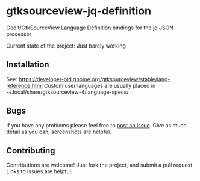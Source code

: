 # gtksourceview-jq-definition
Gedit/GtkSourceView Language Definition bindings for the jq JSON processor

Current state of the project: Just barely working

## Installation

See: https://developer-old.gnome.org/gtksourceview/stable/lang-reference.html
Custom user languages are usually placed in ~/.local/share/gtksourceview-4/language-specs/

## Bugs

If you have any problems please feel free to [post an issue](https://github.com/XHawk87/gtksourceview-jq-definition/issues). Give as much detail as you can, screenshots are helpful. 

## Contributing

Contributions are welcome! Just fork the project, and submit a pull request. Links to issues are helpful. 
